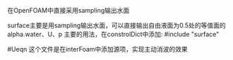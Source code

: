 
在OpenFOAM中直接采用sampling输出水面 

surface主要是用sampling输出水面，可以直接输出自由液面为0.5处的等值面的alpha.water、U、p
主要的用法，在constrolDict中添加: #include "surface"

#Ueqn
这个文件是在interFoam中添加源项，实现主动消波的效果
